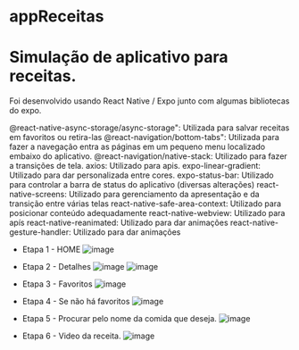 # appReceitas

# Simulação de aplicativo para receitas.

Foi desenvolvido usando React Native / Expo junto com algumas bibliotecas do expo.

@react-native-async-storage/async-storage": Utilizada para salvar receitas em favoritos ou retira-las
@react-navigation/bottom-tabs": Utilizada para fazer a navegação entra as páginas em um pequeno menu localizado embaixo do aplicativo.
@react-navigation/native-stack: Utilizado para fazer a transições de tela.
axios: Utilizado para apis.
expo-linear-gradient: Utilizado para dar personalizada entre cores.
expo-status-bar: Utilizado para controlar a barra de status do aplicativo (diversas alterações)
react-native-screens: Utilizado para gerenciamento da apresentação e da transição entre várias telas
react-native-safe-area-context: Utilizado para posicionar conteúdo adequadamente
react-native-webview: Utilizado para apís
react-native-reanimated: Utilizado para dar animações
react-native-gesture-handler: Utilizado para dar animações

- Etapa 1 - HOME
![image](https://user-images.githubusercontent.com/90151800/230447266-486b82d4-cc1d-4622-b94d-f7dba4d7c558.png)

- Etapa 2 - Detalhes
![image](https://user-images.githubusercontent.com/90151800/230447369-b483f538-60bb-486a-9923-6e8eeac0527e.png)
![image](https://user-images.githubusercontent.com/90151800/230447391-b5f321be-2371-42e1-9209-3bdd5bfe0a80.png)

- Etapa 3 - Favoritos
![image](https://user-images.githubusercontent.com/90151800/230447436-175533e1-845f-44e8-aba2-f61bc29a73a9.png)

- Etapa 4 - Se não há favoritos
![image](https://user-images.githubusercontent.com/90151800/230447502-ffee1cbf-fd8d-46fc-8da0-4a4b79df772d.png)

- Etapa 5 - Procurar pelo nome da comida que deseja.
![image](https://user-images.githubusercontent.com/90151800/230447569-35bffc01-0acf-4ecf-b36e-e5a33f057dc1.png)

- Etapa 6 - Video da receita.
![image](https://user-images.githubusercontent.com/90151800/230447654-47c7e33f-47ab-419c-88d4-7d74e486d23e.png)
